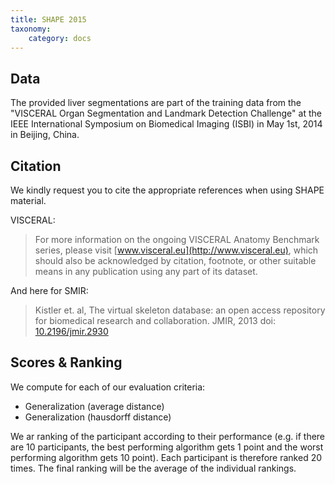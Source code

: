 ```yaml
---
title: SHAPE 2015
taxonomy:
    category: docs
---
```




## Data
The provided liver segmentations are part of the training data from the "VISCERAL Organ Segmentation and Landmark Detection Challenge" at the IEEE International Symposium on Biomedical Imaging (ISBI) in May 1st, 2014 in Beijing, China.  

## Citation

We kindly request you to cite the appropriate references when using SHAPE material.

VISCERAL:

> For more information on the ongoing VISCERAL Anatomy Benchmark series, please visit [www.visceral.eu](http://www.visceral.eu), which should also be acknowledged by citation, footnote, or other suitable means in any publication using any part of its dataset.

And here for SMIR:

> Kistler et. al, The virtual skeleton database: an open access repository for biomedical research and collaboration. JMIR, 2013 
> doi: [10.2196/jmir.2930](http://doi.org/10.2196/jmir.2930)

## Scores & Ranking

We compute for each of our evaluation criteria:

- Generalization (average distance)
- Generalization (hausdorff distance)

We ar ranking of the participant according to their performance (e.g. if there are 10 participants, the best performing algorithm gets 1 point and the worst performing algorithm gets 10 point). Each participant is therefore ranked 20 times. The final ranking will be the average of the individual rankings. 